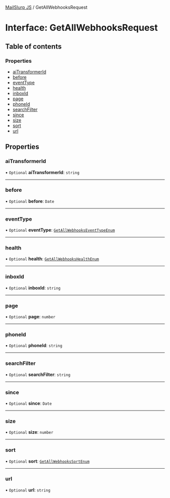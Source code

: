 [MailSlurp JS](../README.md) / GetAllWebhooksRequest

# Interface: GetAllWebhooksRequest

## Table of contents

### Properties

- [aiTransformerId](GetAllWebhooksRequest.md#aitransformerid)
- [before](GetAllWebhooksRequest.md#before)
- [eventType](GetAllWebhooksRequest.md#eventtype)
- [health](GetAllWebhooksRequest.md#health)
- [inboxId](GetAllWebhooksRequest.md#inboxid)
- [page](GetAllWebhooksRequest.md#page)
- [phoneId](GetAllWebhooksRequest.md#phoneid)
- [searchFilter](GetAllWebhooksRequest.md#searchfilter)
- [since](GetAllWebhooksRequest.md#since)
- [size](GetAllWebhooksRequest.md#size)
- [sort](GetAllWebhooksRequest.md#sort)
- [url](GetAllWebhooksRequest.md#url)

## Properties

### aiTransformerId

• `Optional` **aiTransformerId**: `string`

___

### before

• `Optional` **before**: `Date`

___

### eventType

• `Optional` **eventType**: [`GetAllWebhooksEventTypeEnum`](../enums/GetAllWebhooksEventTypeEnum.md)

___

### health

• `Optional` **health**: [`GetAllWebhooksHealthEnum`](../enums/GetAllWebhooksHealthEnum.md)

___

### inboxId

• `Optional` **inboxId**: `string`

___

### page

• `Optional` **page**: `number`

___

### phoneId

• `Optional` **phoneId**: `string`

___

### searchFilter

• `Optional` **searchFilter**: `string`

___

### since

• `Optional` **since**: `Date`

___

### size

• `Optional` **size**: `number`

___

### sort

• `Optional` **sort**: [`GetAllWebhooksSortEnum`](../enums/GetAllWebhooksSortEnum.md)

___

### url

• `Optional` **url**: `string`
